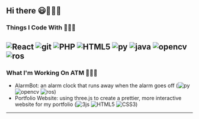 ## Hi there :smiley::wave::wave::wave:

### Things I Code With :cherry_blossom::cherry_blossom::cherry_blossom:  
<img alt="React" src="https://img.shields.io/badge/-React-45b8d8?style=flat-square&logo=react&logoColor=white"/> <img alt="git" src="https://img.shields.io/badge/-Git-F05032?style=flat-square&logo=git&logoColor=white"/> <img alt="PHP" src="https://img.shields.io/badge/-PHP-8f6ab0?style=flat-square&logo=php&logoColor=white"/> <img alt="HTML5" src = "https://img.shields.io/badge/-HTML5-d43939?style=flat-square&logo=HTML5&logoColor=white" /> <img alt="py" src = "https://img.shields.io/badge/-Python-3A76A6?style=flat-square&logo=python&logoColor=white" /> <img alt="java" src = "https://img.shields.io/badge/-Java-FF9725?style=flat-square&logo=oracle&logoColor=white" /> <img alt="opencv" src = "https://img.shields.io/badge/-OpenCV-54a62e?style=flat-square&logo=opencv&logoColor=white" /> <img alt="ros" src = "https://img.shields.io/badge/-ROS-212E4A?style=flat-square&logo=ros&logoColor=white" />
---
### What I'm Working On ATM :hatching_chick::hatching_chick::hatching_chick:  
+ AlarmBot: an alarm clock that runs away when the alarm goes off (<img alt="py" src = "https://img.shields.io/badge/-Python-3A76A6?style=flat-square&logo=python&logoColor=white" /> <img alt="opencv" src = "https://img.shields.io/badge/-OpenCV-54a62e?style=flat-square&logo=opencv&logoColor=white" /> <img alt="ros" src = "https://img.shields.io/badge/-ROS-212E4A?style=flat-square&logo=ros&logoColor=white" />)
+ Portfolio Website: using three.js to create a prettier, more interactive website for my portfolio (<img alt="3js" src = "https://img.shields.io/badge/-Three.js-000000?style=flat-square&logo=javascript&logoColor=white" />  <img alt="HTML5" src = "https://img.shields.io/badge/-HTML5-d43939?style=flat-square&logo=HTML5&logoColor=white" /> <img alt="CSS3" src = "https://img.shields.io/badge/-CSS3-3461eb?style=flat-square&logo=css3&logoColor=white" />)
---

<!--
**srukelman/srukelman** is a ✨ _special_ ✨ repository because its `README.md` (this file) appears on your GitHub profile.

Here are some ideas to get you started:

- 🔭 I’m currently working on ...
- 🌱 I’m currently learning ...
- 👯 I’m looking to collaborate on ...
- 🤔 I’m looking for help with ...
- 💬 Ask me about ...
- 📫 How to reach me: ...
- 😄 Pronouns: ...
- ⚡ Fun fact: ...
-->
